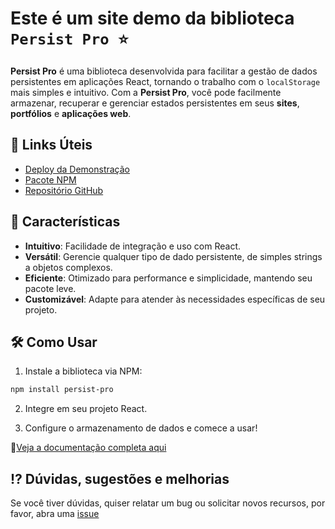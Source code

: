 # Este é um site demo da biblioteca `Persist Pro ⭐️`
**Persist Pro** é uma biblioteca desenvolvida para facilitar a gestão de dados persistentes em aplicações React, tornando o trabalho com o `localStorage` mais simples e intuitivo. Com a **Persist Pro**, você pode facilmente armazenar, recuperar e gerenciar estados persistentes em seus **sites**, **portfólios** e **aplicações web**.

## 🔗 Links Úteis

- [Deploy da Demonstração](https://persist-pro-demo.vercel.app/)
- [Pacote NPM](https://www.npmjs.com/package/persist-pro)
- [Repositório GitHub](https://github.com/vitor-nogueira-dev/persist-pro) 

## 🚀 Características

- **Intuitivo**: Facilidade de integração e uso com React.
- **Versátil**: Gerencie qualquer tipo de dado persistente, de simples strings a objetos complexos.
- **Eficiente**: Otimizado para performance e simplicidade, mantendo seu pacote leve.
- **Customizável**: Adapte para atender às necessidades específicas de seu projeto.

## 🛠 Como Usar

1. Instale a biblioteca via NPM:

```bash
npm install persist-pro
```
2. Integre em seu projeto React.

3. Configure o armazenamento de dados e comece a usar!

🔗[Veja a documentação completa aqui](https://www.npmjs.com/package/persist-pro) 

## ⁉️ Dúvidas, sugestões e melhorias
Se você tiver dúvidas, quiser relatar um bug ou solicitar novos recursos, por favor, abra uma [issue](https://github.com/vitor-nogueira-dev/persist-pro/issues)



